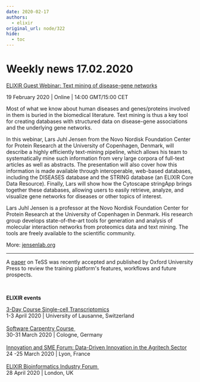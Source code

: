 ```yaml
---
date: 2020-02-17
authors:
  - elixir
original_url: node/322
hide:
  - toc
---
```


# Weekly news 17.02.2020

<p><a href="https://elixir-europe.us4.list-manage.com/track/click?u=751beffce2e491f94d6f66918&amp;id=c51dd5a8e3&amp;e=64fa86a9a6" target="_blank">ELIXIR Guest Webinar: Text mining of disease-gene networks</a>&nbsp;</p>

<p>19 February 2020 | Online | 14:00 GMT/15:00 CET</p>

<p>Most of what we know about human diseases and genes/proteins involved in them is buried in the biomedical literature. Text mining is thus a key tool for creating databases with structured data on disease-gene associations and the underlying gene networks.</p>

<p>In this webinar, Lars Juhl Jensen from the Novo Nordisk Foundation Center for Protein Research at the University of Copenhagen, Denmark, will describe a highly efficiently text-mining pipeline, which allows his team to systematically mine such information from very large corpora of full-text articles as well as abstracts. The presentation will also cover how this information is made available through interoperable, web-based databases, including the DISEASES database and the STRING database (an ELIXIR Core Data Resource). Finally, Lars will show how the Cytoscape stringApp brings together these databases, allowing users to easily retrieve, analyze, and visualize gene networks for diseases or other topics of interest.</p>

<p>Lars Juhl Jensen is a professor at the Novo Nordisk Foundation Center for Protein Research at the University of Copenhagen in Denmark. His research group develops state-of-the-art tools for generation and analysis of molecular interaction networks from proteomics data and text mining. The tools are freely available to the scientific community.</p>

<p>More: <a href="http://jensenlab.org">jensenlab.org</a></p>

<hr />
<p>A&nbsp;<a href="https://elixir-europe.us4.list-manage.com/track/click?u=751beffce2e491f94d6f66918&amp;id=d90437d00a&amp;e=64fa86a9a6">paper</a>&nbsp;on TeSS was recently accepted and published by Oxford University Press to review the training platform's&nbsp;features, workflows and future prospects.</p>

<p>&nbsp;</p>

<p><strong>ELIXIR events</strong></p>

<p dir="ltr"><a href="https://elixir-europe.us4.list-manage.com/track/click?u=751beffce2e491f94d6f66918&amp;id=3fbf7cc79c&amp;e=64fa86a9a6" target="_blank">3-Day Course&nbsp;Single-cell Transcriptomics</a><br />
1-3 April 2020 | University of Lausanne, Switzerland&nbsp;<br />
<br />
<a href="https://elixir-europe.us4.list-manage.com/track/click?u=751beffce2e491f94d6f66918&amp;id=4dd64dff92&amp;e=64fa86a9a6" target="_blank">Software Carpentry&nbsp;Course&nbsp;</a><br />
30-31 March 2020 | Cologne, Germany<br />
<br />
<a href="https://elixir-europe.us4.list-manage.com/track/click?u=751beffce2e491f94d6f66918&amp;id=49ff4910f5&amp;e=64fa86a9a6" target="_blank">Innovation and SME Forum: Data-Driven Innovation in the Agritech Sector</a><br />
24 -25 March 2020 | Lyon, France<br />
<br />
<a href="https://elixir-europe.us4.list-manage.com/track/click?u=751beffce2e491f94d6f66918&amp;id=f66722d914&amp;e=64fa86a9a6" target="_blank">ELIXIR Bioinformatics Industry Forum&nbsp;</a><br />
28 April 2020 | London, UK</p>

